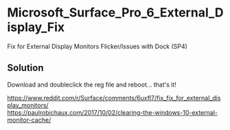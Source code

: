 # Microsoft_Surface_Pro_6_External_Display_Fix
Fix for External Display Monitors Flicker/Issues with Dock (SP4)

## Solution
Download and doubleclick the reg file and reboot... that's it!

https://www.reddit.com/r/Surface/comments/6uxfl7/fix_fix_for_external_display_monitors/  
https://paulrobichaux.com/2017/10/02/clearing-the-windows-10-external-monitor-cache/


